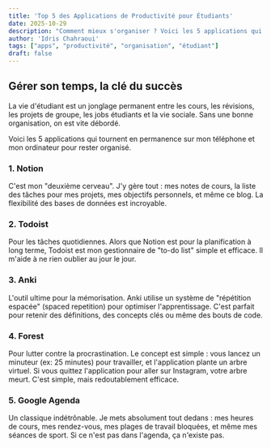 ```yaml
---
title: 'Top 5 des Applications de Productivité pour Étudiants'
date: 2025-10-29
description: "Comment mieux s'organiser ? Voici les 5 applications qui m'aident vraiment à gérer mes cours, mes projets et ma vie personnelle."
author: 'Idris Chahraoui'
tags: ["apps", "productivité", "organisation", "étudiant"]
draft: false
---
```


## Gérer son temps, la clé du succès

La vie d'étudiant est un jonglage permanent entre les cours, les révisions, les projets de groupe, les jobs étudiants et la vie sociale. Sans une bonne organisation, on est vite débordé.

Voici les 5 applications qui tournent en permanence sur mon téléphone et mon ordinateur pour rester organisé.

### 1. Notion

C'est mon "deuxième cerveau". J'y gère tout : mes notes de cours, la liste des tâches pour mes projets, mes objectifs personnels, et même ce blog. La flexibilité des bases de données est incroyable.

### 2. Todoist

Pour les tâches quotidiennes. Alors que Notion est pour la planification à long terme, Todoist est mon gestionnaire de "to-do list" simple et efficace. Il m'aide à ne rien oublier au jour le jour.

### 3. Anki

L'outil ultime pour la mémorisation. Anki utilise un système de "répétition espacée" (spaced repetition) pour optimiser l'apprentissage. C'est parfait pour retenir des définitions, des concepts clés ou même des bouts de code.

### 4. Forest

Pour lutter contre la procrastination. Le concept est simple : vous lancez un minuteur (ex: 25 minutes) pour travailler, et l'application plante un arbre virtuel. Si vous quittez l'application pour aller sur Instagram, votre arbre meurt. C'est simple, mais redoutablement efficace.

### 5. Google Agenda

Un classique indétrônable. Je mets absolument tout dedans : mes heures de cours, mes rendez-vous, mes plages de travail bloquées, et même mes séances de sport. Si ce n'est pas dans l'agenda, ça n'existe pas.
